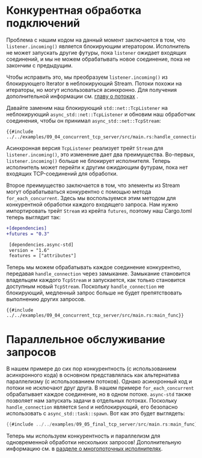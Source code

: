 # Конкурентная обработка подключений

Проблема с нашим кодом на данный момент заключается в том, что `listener.incoming()` является блокирующим итератором. Исполнитель не может запускать другие футуры, пока `listener` ожидает входящих соединений, и мы не можем обрабатывать новое соединение, пока не закончим с предыдущим.

Чтобы исправить это, мы преобразуем `listener.incoming()` из блокирующего Iterator в неблокирующий Stream. Потоки похожи на итераторы, но могут использоваться асинхронно. Для получения дополнительной информации см. [главу о потоках](../05_streams/01_chapter.md) .

Давайте заменим наш блокирующий `std::net::TcpListener` на неблокирующий `async_std::net::TcpListener` и обновим наш обработчик соединения, чтобы он принимал `async_std::net::TcpStream`:

```rust,ignore
{{#include ../../examples/09_04_concurrent_tcp_server/src/main.rs:handle_connection}}
```

Асинхронная версия `TcpListener` реализует трейт `Stream` для `listener.incoming()`, это изменение дает два преимущества. Во-первых, `listener.incoming()` больше не блокирует исполнителя. Теперь исполнитель может перейти к другим ожидающим футурам, пока нет входящих TCP-соединений для обработки.

Второе преимущество заключается в том, что элементы из Stream могут обрабатываться конкурентно с помощью метода `for_each_concurrent`. Здесь мы воспользуемся этим методом для конкурентной обработки каждого входящего запроса. Нам нужно импортировать трейт `Stream` из крейта `futures`, поэтому наш Cargo.toml теперь выглядит так:

```diff
+[dependencies]
+futures = "0.3"

 [dependencies.async-std]
 version = "1.6"
 features = ["attributes"]
```

Теперь мы можем обрабатывать каждое соединение конкурентно, передавая `handle_connection` через замыкание. Замыкание становится владельцем каждого `TcpStream` и запускается, как только становится доступным новый `TcpStream`. Поскольку `handle_connection` не блокирующий, медленный запрос больше не будет препятствовать выполнению других запросов.

```rust,ignore
{{#include ../../examples/09_04_concurrent_tcp_server/src/main.rs:main_func}}
```

# Параллельное обслуживание запросов

В нашем примере до сих пор конкурентность (с использованием асинхронного кода) в основном представлялась как альтернатива параллелизму (с использованием потоков). Однако асинхронный код и потоки не исключают друг друга. В нашем примере `for_each_concurrent` обрабатывает каждое соединение, но в одном потоке. `async-std` также позволяет нам запускать задачи в отдельных потоках. Поскольку `handle_connection` является `Send` и неблокирующий, его безопасно использовать с `async_std::task::spawn`. Вот как это будет выглядеть:

```rust
{{#include ../../examples/09_05_final_tcp_server/src/main.rs:main_func}}
```

Теперь мы используем конкурентность и параллелизм для одновременной обработки нескольких запросов! Дополнительную информацию см. в [разделе о многопоточных исполнителях](../08_ecosystem/00_chapter.md#single-threading-vs-multithreading).

